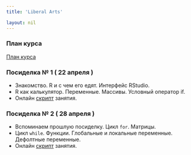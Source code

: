 ```yaml
---
title: 'Liberal Arts'

layout: nil
---
```


### План курса

[План курса](https://ahmedushka7.github.io/R/scripts/liberal_arts/plan/plan.html)

### Посиделка № 1 ( 22 апреля )

* Знакомство. R и с чем его едят. Интерфейс RStudio.
* R как калькулятор. Переменные. Массивы.  Условный оператор if.
* Онлайн [скрипт](https://ahmedushka7.github.io/R/scripts/liberal_arts/sem_1/introduction_to_R.html) занятия.

### Посиделка № 2 ( 28 апреля )

* Вспоминаем прошлую посиделку. Цикл `for`. Матрицы.
* Цикл `while`. Функции. Глобальные и локальные переменные. Дефолтные переменные.
* Онлайн [скрипт](https://ahmedushka7.github.io/R/scripts/liberal_arts/sem_2/introduction_to_R_2.html) занятия.

